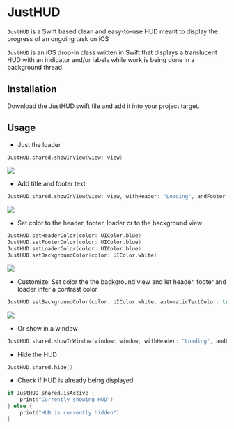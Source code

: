 # JustHUD
````JustHUD```` is a Swift based clean and easy-to-use HUD meant to display the progress of an ongoing task on iOS

````JustHUD```` is an iOS drop-in class written in Swift that displays a translucent HUD with an indicator and/or labels while work is being done in a background thread.

## Installation
Download the JustHUD.swift file and add it into your project target.

## Usage
- Just the loader 
````swift
JustHUD.shared.showInView(view: view)
````  
![](http://i.imgur.com/Yw3kE6r.png)

- Add title and footer text 
````swift
JustHUD.shared.showInView(view: view, withHeader: "Loading", andFooter: "Please wait...")
````  
![](http://i.imgur.com/pm5J5CI.png)

- Set color to the header, footer, loader or to the background view
````swift
JustHUD.setHeaderColor(color: UIColor.blue)
JustHUD.setFooterColor(color: UIColor.blue)
JustHUD.setLoaderColor(color: UIColor.blue)
JustHUD.setBackgroundColor(color: UIColor.white)
````  
![](http://i.imgur.com/EfzWnxJ.png)

- Customize: Set color the the background view and let header, footer and loader infer a contrast color
````swift
JustHUD.setBackgroundColor(color: UIColor.white, automaticTextColor: true)
````  
![](http://i.imgur.com/4nIV6gW.png)

- Or show in a window
````swift
JustHUD.shared.showInWindow(window: window, withHeader: "Loading", andFooter: "Please wait...")
````  

- Hide the HUD
````swift
JustHUD.shared.hide()
````

- Check if HUD is already being displayed
````swift
if JustHUD.shared.isActive {
    print("Currently showing HUD")
} else {
    print("HUD is currently hidden")
}
````



